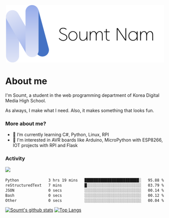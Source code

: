<p align="center">
  <img src="soumt.png" style="width:500px">
</p>

# About me

I'm Soumt, a student in the web programming department of Korea Digital Media High School.

As always, I make what I need. Also, it makes something that looks fun.

### More about me?
- 🌱 I’m currently learning C#, Python, Linux, RPI
- :pushpin: I'm interested in AVR boards like Arduino, MicroPython with ESP8266, IOT projects with RPI and Flask


### Activity
<img height="400" img src="https://wakatime.com/share/@soumt_r/0e4d0df5-374b-4c75-8ddb-57d54d739f69.svg"></img>

<!--START_SECTION:waka-->

```text
Python             3 hrs 19 mins   ████████████████████████░   95.88 %
reStructuredText   7 mins          █░░░░░░░░░░░░░░░░░░░░░░░░   03.79 %
JSON               0 secs          ░░░░░░░░░░░░░░░░░░░░░░░░░   00.14 %
Bash               0 secs          ░░░░░░░░░░░░░░░░░░░░░░░░░   00.12 %
Other              0 secs          ░░░░░░░░░░░░░░░░░░░░░░░░░   00.04 %
```

<!--END_SECTION:waka-->

[![Soumt's github stats](https://github-readme-stats.vercel.app/api?username=soumt-r)](https://github.com/anuraghazra/github-readme-stats)
[![Top Langs](https://github-readme-stats.vercel.app/api/top-langs/?username=soumt-r&layout=compact)](https://github.com/anuraghazra/github-readme-stats)

